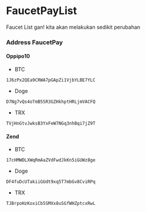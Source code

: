 # FaucetPayList
Faucet List gan!
kita akan melakukan sedikit perubahan
### Address FaucetPay
#### Oppipo10
- BTC 
```
1J6zPx2QEa9CRWA7pGApZi1VjbYLBE7YLC
``` 
- Doge
```
D7Ng7vQs4oTmB5SR3GZHkhptHRLjmVACFQ
``` 
- TRX
```
TVjHnGtvJwksB3YxFeW7NGq3nhBqi7jZ9T
``` 

#### Zend
- BTC 
```
17cHMWDLXWqRmAaZVdFwdJkKn5iGUWz8ge
``` 
- Doge
```
DF4fuDcUTakiiGUdt9xq5T7mbGv8CviRPq
``` 
- TRX
```
TJBrpoHzKoxiCb5SMXx8uSGfWHZptcxRwL
``` 
